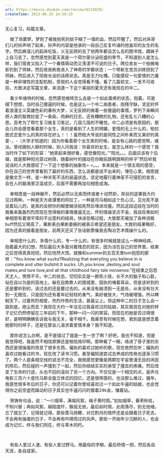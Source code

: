 ```yaml
---
url: https://movie.douban.com/review/6133829/
createTime: 2013-06-25 14:59:15
---
```


无心复习，码篇文章。

    做了场噩梦。梦到了被我拍死的蚊子糊了一墙的血，然后吓醒了。然后对床哥们儿的铃声响了起来，铃声的内容是他录的一段自己反复吟诵的他喜欢的女生的名字。然后麻溜儿的起床吃饭，义无反顾的去了他两年都没怎么去的图书馆，跟妹子上自习去了。忽然感觉到夏天真是一个荷尔蒙分泌旺盛的季节，不知道别人是怎么样，我们宿舍又陷入了一个春情萌动而又荡漾不可说的日子。两位舍友一个拍微电影钓到了师妹，然后夜夜刷夜进入了神奇的学霸状态；一个带新生党员训练捞到了师妹，然后进入了彻夜长谈的话痨状态。真是无力吐槽。只能感叹一句爱情的力量是一种非理性的支配机制，旁观的人会觉得看不懂。看了几篇软文，一发不可收拾，大致决定写篇文章，来消遣一下这个美丽的夏天还有我现在的中二。

    看少年维特的时候，忽然感觉维特怎么会是一个如此蛋疼的状态，抱着。可是细下想想，当时自己傻逼的时候，也是这么一个中二病患者，抱残守缺，坚定的怀着浪漫主义英雄色彩的春秋大梦，义无反顾的做着一些傻逼的事情，罗列下来瞬间把人类的智商拉低了一条街，肉麻的日志，还有糟糕的礼物，还有乱七八糟的心思。高考为了帮忙复习做复习笔记，几宿几宿的不睡觉。中二必须是有原因的，那会儿你会感觉看着那个女生，真的是看到了人生的明媚，爱情的无上什么的，柏拉图式恋爱什么的真的存在好么！！！虽然柏大爷说的是同性之间朴素而又美好的真爱-，-（大学才知道的）因为你看着那个女生笑的时候，是会有心跳的感觉啊，魂淡。曾经跟别人聊的时候，别人问我说：你喜欢的女生，是怎么样的一个感觉？我当时作了如下的形容：“她笑起来很好看，感觉像阳光。”“阳光。。。后面应该有个后缀，就是那种阳光穿过树荫，随着树叶的摆动在你眼前跳啊跳啊的样子”然后听我说话的人大致感叹了一下这个想象的抽象性= =。。。本来就是一个很主观的感受，你在自己的世界里看到了最好的东西，怎么说都是说不出来的，埋在心里。相思就是像文艺一样，是一种半死不活的装逼状态，坚定地履行着神圣不可侵犯的宣言，会在人的脑海里泛滥成灾，后面不需要再加句相思成海。

    单相思是一段神展开，然后必然以无疾而终或者十动然拒，屌丝的逆袭我大约见过两种，一种是天方夜谭里的阿拉丁，一种是司马相如这个负心汉。见光死不是说着玩儿的，是真的会把你的糊里糊涂掐死然后埋进坟墓。然后这段这段在当时的我看来轰轰烈烈而现在觉得做的事情傻逼无比，怀的情操坚贞不渝，我自叹弗如的单相思有着很平常的不出意料的结局，快进忽略过程，大致那天被加了各种消极buff然后又喝高了，果断表白果断委婉的被表示希望还是朋友。大致的结果略好，因为还真的接着是朋友，前两天还买了张话剧票催我去陶冶艺术情操什么的。

    单相思什么的，多情什么的，专一什么的，有很多时候就是这么一种神经病，抱着最大的幻想，然后最后大多面对着残忍的现实，因为活在自己的世界里。结束之后觉得真真彻彻，然后恍然大悟。就像和summer的五百天里tom抱怨的那样：“You know what sucks?Realizing that everyting you believe in is complete and utter bullshit.It sucks .Uh,you know ,destiny,and soul mates,and ture love,and all that childhood fairy tale nonsense.”在结束之后怨天尤人，愤愤不平。中二的状态，切切实实是一群死小孩，长不大的脑子和心脏，站在自以为是的高地上，躲在自欺欺人的围城里，固执的堵着耳朵，但是该听到的还是要听到的，该过去的还是要过去的。从来没有崩溃到一无是处，从来没有壮大到一无既往，只是因为还有着年纪轻轻的勇气，美好被放大，气场被增强，所以睥睨天下，过着热烈相爱，热烈作势的生活，甚嚣尘上。但这种中二的日子怎么会一路到底，绝尘而去？我现在大约一年没见过我喜欢过的姑娘，其实我现在对她的样子记忆仍然停留在三年前的下午，那种一闪一闪的笑容。而现在的她是否过得很好，是明明确确告诉我与我无关，毫不相干。我甚至有时候在想，我到底是想念着她那时的样子，还是在那会儿渴求着爱情本身？我不知道。

    那你说怎么办啊，是不是错过了就是一生一世了啊？好吧，我也不知道，但是我觉得吧，我虽然不相信原罪还是相信烙印啊。那种看了一眼，烙进了骨子里的东西还是很操蛋的改变了很多东西，偏执的喜欢过她听的歌，现在依然在听；偏执的喜欢过她看过的书，现在改了读书习惯。甚至偏知道尝试去养成的性格也逐渐习惯了。两个人是条相交线的说法不完全，我倒感觉更像是两颗在宇宙里漫无目的闲逛的陨石，然后碰的一声撞到了一起，然后你结结实实的承受了撞击的疼痛，然后改变了生命的行迹，头也不回的滚向了另一个方向。不仅仅是一个相交的点，是声光电影三百六十度托马斯全旋立体式的回忆，还是很带感的，也没那么难过，骚年。我感觉很多年后的日子，你还可以记着你曾经喜欢过一个如此牛逼的姑娘，也会觉得你之前空虚而躁动的日子其实也牛逼闪闪的镀着24k金，镶着钻。

    贺铸有句话，说：“一川烟草，满城风絮，梅子黄时雨。”初如烟草，春荣秋枯，不知兴替；再如风絮，越陌度阡，飘摇无依，最后如时雨，此雨落尽，别无他绪。忘了就忘了，记得就记得。那些策马扬鞭，对花酌月的情怀还是会跟着日子死去，不会再有操蛋的日子，不会再有吟啸而过的风声。那些一开始年少沉醉的人，也会成为记忆，终与我们同在，终与草木同朽。

 

    有些人爱过人渣，有些人爱过野马。用最俗的字眼，最后矫情一把，然后各自天涯，各自成家。